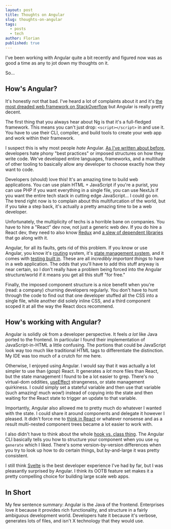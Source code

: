 ```yaml
---
layout: post
title: Thoughts on Angular
slug: thoughts-on-angular
tags:
  - posts
  - tech
author: Florian
published: true
---
```


I've been working with Angular quite a bit recently and figured now was as good a time as any to jot down my thoughts on it.

So...

## How's Angular?

It's honestly not that bad. I've heard a lot of complaints about it and it's [the most dreaded web framework on StackOverflow](https://insights.stackoverflow.com/survey/2021#section-most-loved-dreaded-and-wanted-web-frameworks) but Angular is really pretty decent.

The first thing that you always hear about Ng is that it's a full-fledged framework. This means you can't just drop: `<script></script>` in and use it. You have to use their CLI, compiler, and build tools to create your web app and work within their framework.

I suspect this is why most people *hate* Angular. [As I've written about before](https://floverfelt.org/posts/software-best-practices), developers hate phony "best practices" or imposed structures on how they write code. We've developed entire languages, frameworks, and a multitude of other tooling to basically allow any developer to choose exactly how they want to code.

Developers (should) love this! It's an amazing time to build web applications. You can use plain HTML + JavaScript if you're a purist, you can use PHP if you want everything in a single file, you can use NextJs if you want the entire tech stack in cutting edge JavaScript... I could go on. The trend right now is to complain about this multifurcation of the world, but if you take a step back, it's actually a pretty amazing time to be a web developer.

Unfortunately, the multiplicity of techs is a horrible bane on companies. You have to hire a "React" dev now, not just a generic web dev. If you do hire a React dev, they need to also know [Redux](https://redux.js.org/) and [a slew of dependent libraries](https://reactrouter.com/) that go along with it.

Angular, for all its faults, gets rid of this problem. If you know or use Angular, you know it's [routing](https://angular.io/guide/routing-overview) system, it's [state management system](https://angular.io/guide/architecture-services), and it comes with [testing built in](https://angular.io/guide/testing). These are all *incredibly important things* to have in a web application. The odds that you'll have to add this stuff anyway is near certain, so I don't really have a problem being forced into the Angular structure/world if it means you get all this stuff "for free."

Finally, the imposed component structure is a nice benefit when you're (read: a company) churning developers regularly. You don't have to hunt through the code to find out that one developer stuffed all the CSS into a single file, while another did solely inline CSS, and a third component scoped it at all the way the React docs recommend.

## How's working with Angular?

Angular is solidly *ok* from a developer perspective. It feels *a lot* like Java ported to the frontend. In particular I found their implementation of JavaScript-in-HTML a little confusing. The portions that could be JavaScript look way too much like traditional HTML tags to differentiate the distinction. My IDE was too much of a crutch for me here.

Otherwise, I enjoyed using Angular. I would say that it was actually a lot simpler to use than (*gasp*) React. It generates a *lot* more files than React, but the state management I found to be a lot easier to grep. There's no virtual-dom oddities, [useEffect](https://reactjs.org/docs/hooks-effect.html) strangeness, or state management quirkiness. I could simply set a stateful variable and then use that variable (such amazing! much wow!) instead of copying into the state and then waiting for the React state to trigger an update to that variable.

Importantly, Angular also allowed me to pretty much do whatever I wanted with the state. I could share it around components and delegate it however I pleased. It didn't force me to [think in React](https://reactjs.org/docs/thinking-in-react.html) or whatever nonsense and as a result multi-nested component trees became a lot easier to work with.

I also didn't have to think about the whole [hook vs. class thing](https://reactjs.org/docs/hooks-faq.html). The Angular CLI basically tells you how to structure your component when you use `ng generate` which I liked. There's some version-by-version differences when you try to look up how to do certain things, but by-and-large it was pretty consistent.

I still think [Svelte](https://svelte.dev/) is the best developer experience I've had by far, but I was pleasantly surprised by Angular. I think its OOTB feature set makes it a pretty compelling choice for building large scale web apps.

## In Short

My few sentence summary: Angular is the Java of the frontend. Enterprises love it because it provides rich functionality, and structure in a fairly ambiguous development world. Developers hate it because it's verbose, generates lots of files, and isn't X technology that they would use.
